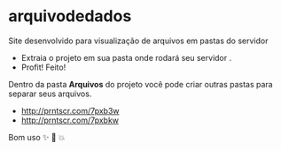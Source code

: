 arquivodedados
============= 

 


Site desenvolvido para visualização de arquivos em pastas do servidor  

* Extraia o projeto em sua pasta onde rodará seu servidor .
* Profit! Feito!

Dentro da pasta **Arquivos** do projeto você pode criar outras pastas para separar seus arquivos.

* http://prntscr.com/7pxb3w
* http://prntscr.com/7pxbkw

Bom uso :sparkles: :camel: :boom:

